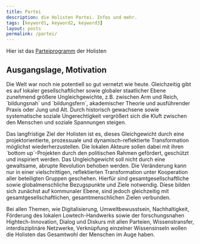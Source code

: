 ```yaml
---
title: Partei
description: die Holisten Partei. Infos und mehr.
tags: [keyword1, keyword2, keyword3]
layout: posts
permalink: /partei/
---
```

Hier ist das [Parteiprogramm](/partei/programm/) der Holisten
## Ausgangslage, Motivation

Die Welt war noch nie potentiell so gut vernetzt wie heute. Gleichzeitig gibt es
auf lokaler gesellschaftlicher sowie globaler staatlicher Ebene zunehmend
größere Ungleichgewichte, z.B. zwischen Arm und Reich, ´bildungsnah´ und
´bildungsfern´, akademischer Theorie und ausführender Praxis oder Jung und Alt.
Durch historisch gewachsene sowie systematische soziale Ungerechtigkeit
vergrößert sich die Kluft zwischen den Menschen und soziale Spannungen steigen.

Das langfristige Ziel der Holisten ist es, dieses Gleichgewicht durch eine
projektorientierte, prozessuale und dynamisch-reflektierte Transformation
möglichst wiederherzustellen. Die lokalen Akteure sollen dabei mit ihren ´bottom
up´-Projekten durch den politischen Rahmen gefördert, geschützt und inspiriert
werden. Das Ungleichgewicht soll nicht durch eine gewaltsame, abrupte Revolution
behoben werden. Die Veränderung kann nur in einer vielschrittigen, reflektierten
Transformation unter Kooperation aller beteiligten Gruppen geschehen. Hierfür
sind gesamtgesellschaftliche sowie globalmenschliche Bezugspunkte und Ziele
notwendig. Diese bilden sich zunächst auf kommunaler Ebene, sind jedoch
gleichzeitig mit gesamtgesellschaftlichen, gesamtmenschlichen Zielen verbunden.

Bei allen Themen, wie Digitalisierung, Umweltbewusstsein, Nachhaltigkeit,
Förderung des lokalen Lowtech-Handwerks sowie der forschungsnahen
Hightech-Innovation, Dialog und Diskurs mit allen Parteien, Wissenstransfer,
interdisziplinäre Netzwerke, Verknüpfung einzelner Wissensinseln wollen die
Holisten das Gesamtwohl der Menschen im Auge haben.